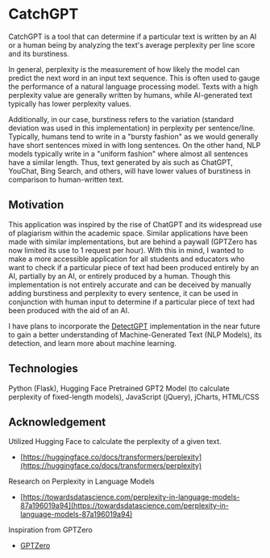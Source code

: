 # CatchGPT

CatchGPT is a tool that can determine if a particular text is written by an AI or a human being by analyzing the text's average perplexity per line score and its burstiness.

In general, perplexity is the measurement of how likely the model can predict the next word in an input text sequence. This is often used to gauge the performance of a natural language processing model. Texts with a high perplexity value are generally written by humans, while AI-generated text typically has lower perplexity values.

Additionally, in our case, burstiness refers to the variation (standard deviation was used in this implementation) in perplexity per sentence/line. Typically, humans tend to write in a "bursty fashion" as we would generally have short sentences mixed in with long sentences. On the other hand, NLP models typically write in a "uniform fashion" where almost all sentences have a similar length. Thus, text generated by ais such as ChatGPT, YouChat, Bing Search, and others, will have lower values of burstiness in comparison to human-written text.

## Motivation

This application was inspired by the rise of ChatGPT and its widespread use of plagiarism within the academic space. Similar applications have been made with similar implementations, but are behind a paywall (GPTZero has now limited its use to 1 request per hour). With this in mind, I wanted to make a more accessible application for all students and educators who want to check if a particular piece of text had been produced entirely by an AI, partially by an AI, or entirely produced by a human. Though this implementation is not entirely accurate and can be deceived by manually adding burstiness and perplexity to every sentence, it can be used in conjunction with human input to determine if a particular piece of text had been produced with the aid of an AI.

I have plans to incorporate the [DetectGPT](https://arxiv.org/pdf/2301.11305.pdf) implementation in the near future to gain a better understanding of Machine-Generated Text (NLP Models), its detection, and learn more about machine learning.

## Technologies

Python (Flask), Hugging Face Pretrained GPT2 Model (to calculate perplexity of fixed-length models), JavaScript (jQuery), jCharts, HTML/CSS 

## Acknowledgement

Utilized Hugging Face to calculate the perplexity of a given text.
- [https://huggingface.co/docs/transformers/perplexity](https://huggingface.co/docs/transformers/perplexity)

Research on Perplexity in Language Models
- [https://towardsdatascience.com/perplexity-in-language-models-87a196019a94](https://towardsdatascience.com/perplexity-in-language-models-87a196019a94)

Inspiration from GPTZero
- [GPTZero](https://gptzero.me/)
